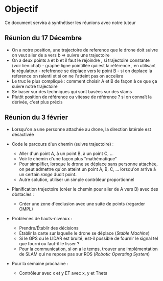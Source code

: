 # Objectif
Ce document servira à synthétiser les réunions avec notre tuteur

## Réunion du 17 Décembre
- On a notre position, une trajectoire de reference que le drone doit suivre on veut aller de a vers b => suivre une trajectoire
- On a deux points a et b et il faut le rejoindre , si trajectoire constante (voir lien chat) - graphe ligne pointillée qui est la référence , en utilisant le régulateur - refefrence se deplace vers le point B - si on deplace la reference on ralenti et si on ne l'atteint pas on accelère
- Le truc le plus compliqué : comment choisir A et B de façon à ce que ça suivre notre trajectoire
- Se baser sur des techniques qui sont basées sur des slams
- Plutôt position de référence ou vitesse de référence ? si on connaît la dérivée, c'est plus précis

## Réunion du 3 février
- Lorsqu'on a une personne attachée au drone, la direction latérale est désactivée
- Code le parcours d'un chemin (suivre trajectoire) :
    - Aller d'un point A, à un point B, à un point C, ...
    - Voir le chemin d'une façon plus "mathématique"
    - Pour simplifier, lorsque le drone se déplace sans personne attachée, on peut admettre qu'on atteint un point A, B, C, ... lorsqu'on arrive à un certain _range_ dudit point.
    - Autre solution, utiliser un simple contrôleur proportionnel


- Planification trajectoire (créer le chemin pour aller de A vers B) avec des obstacles :
    - Créer une zone d'exclusion avec une suite de points (regarder OMPL)


- Problèmes de hauts-niveaux :
    - Prendre/Établir des décisions
    - Établir la carte sur laquelle le drone se déplace (_Stable Machine_)
    - Si le GPS ou le LIDAR est bruité, est-il possible de fournir le signal tel que fourni ou faut-il le lisser ?
    - Pour la communication, si on a le temps, trouver une implémentation de SLAM qui ne repose pas sur ROS (_Robotic Operating System_)


- Pour la semaine prochaine :
    - Contrôleur avec x et y ET avec x, y et Theta


